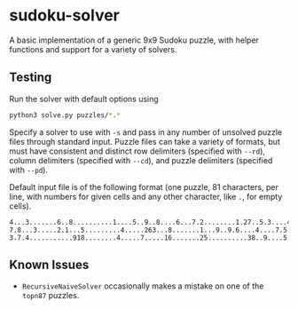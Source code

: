 # sudoku-solver

A basic implementation of a generic 9x9 Sudoku puzzle, with helper functions and support for a variety of solvers.

## Testing

Run the solver with default options using

```bash
python3 solve.py puzzles/*.*
```

Specify a solver to use with `-s` and pass in any number of unsolved puzzle files through standard input. Puzzle files can take a variety of formats, but must have consistent and distinct row delimiters (specified with `--rd`), column delimiters (specified with `--cd`), and puzzle delimiters (specified with `--pd`).

Default input file is of the following format (one puzzle, 81 characters, per line, with numbers for given cells and any other character, like `.`, for empty cells).

```
4...3.......6..8..........1....5..9..8....6...7.2........1.27..5.3....4.9........
7.8...3.....2.1...5.........4.....263...8.......1...9..9.6....4....7.5...........
3.7.4...........918........4.....7.....16.......25..........38..9....5...2.6.....
```

## Known Issues

- `RecursiveNaiveSolver` occasionally makes a mistake on one of the `topn87` puzzles.
